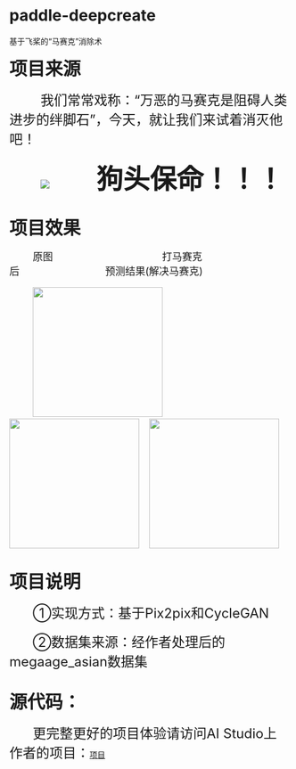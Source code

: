 # paddle-deepcreate
基于飞桨的“马赛克”消除术

<font size=6>**项目来源**</font>
<br><br>
&emsp;&emsp;&emsp;&emsp;<font size=5>我们常常戏称：“万恶的马赛克是阻碍人类进步的绊脚石”，今天，就让我们来试着消灭他吧！</font>
<br><br>
&emsp;&emsp;&emsp;&emsp;![](https://ai-studio-static-online.cdn.bcebos.com/4a9b1aedc92d488bb963d9b1dd76ce3e624468ca094c4eda9b40c5e839c1eb7b)&emsp;&emsp;&emsp;&emsp;&emsp;&emsp;<font size=11>**狗头保命！！！**</font>
<br><br>

<font size=6>**项目效果**</font>
<br><br>
&emsp;&emsp;&emsp;<font size=4>原图</font>&emsp;&emsp;&emsp;&emsp;&emsp;&emsp;&emsp;&emsp;&emsp;&emsp;&emsp;&emsp;&emsp;&emsp;<font size=4>打马赛克后</font>&emsp;&emsp;&emsp;&emsp;&emsp;&emsp;&emsp;&emsp;&emsp;&emsp;&emsp;<font size=4>预测结果(解决马赛克)</font>
<br><br>
&emsp;&emsp;&emsp;<img src = "https://ai-studio-static-online.cdn.bcebos.com/5c096c3020ae4a69a666a359178317eebdf4e893407a4bc39fbfc365e4e1cb92" height="233" width="233" />
&emsp;<img src = "https://ai-studio-static-online.cdn.bcebos.com/593d543c06274c7f947a39386af86462d807205b86934fce891159bb8b623414" height="233" width="233" />
&emsp;<img src = "https://ai-studio-static-online.cdn.bcebos.com/82e91e32b4664c00bab565b343decf60d0a0d2c77f43456487dca4d3285b1809" height="233" width="233" />
<br><br>

<font size=6>**项目说明**</font>
<br><br>
&emsp;&emsp;&emsp;<font size=5>①实现方式：基于Pix2pix和CycleGAN</font>
<br><br>
&emsp;&emsp;&emsp;<font size=5>②数据集来源：经作者处理后的megaage_asian数据集</font>
<br><br>


<font size=6>**源代码：**</font>
<br><br>
&emsp;&emsp;&emsp;<font size=5>更完整更好的项目体验请访问AI Studio上作者的项目：</font>[项目](https://aistudio.baidu.com/aistudio/projectdetail/645654)
